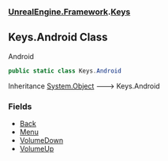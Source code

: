 ### [UnrealEngine.Framework](./UnrealEngine-Framework.md 'UnrealEngine.Framework').[Keys](./Keys.md 'UnrealEngine.Framework.Keys')
## Keys.Android Class
Android  
```csharp
public static class Keys.Android
```
Inheritance [System.Object](https://docs.microsoft.com/en-us/dotnet/api/System.Object 'System.Object') &#129106; Keys.Android  
### Fields
- [Back](./Keys-Android-Back.md 'UnrealEngine.Framework.Keys.Android.Back')
- [Menu](./Keys-Android-Menu.md 'UnrealEngine.Framework.Keys.Android.Menu')
- [VolumeDown](./Keys-Android-VolumeDown.md 'UnrealEngine.Framework.Keys.Android.VolumeDown')
- [VolumeUp](./Keys-Android-VolumeUp.md 'UnrealEngine.Framework.Keys.Android.VolumeUp')
